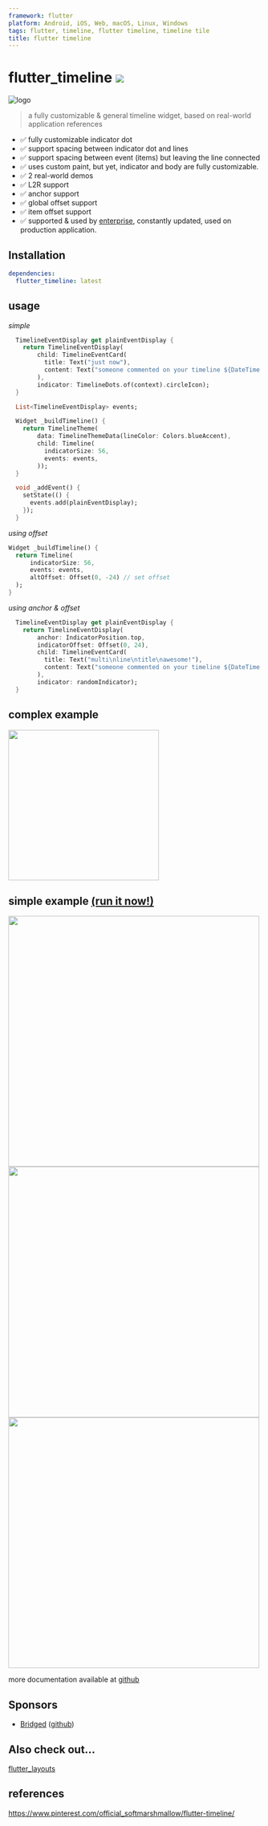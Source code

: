 ```yaml
---
framework: flutter
platform: Android, iOS, Web, macOS, Linux, Windows
tags: flutter, timeline, flutter timeline, timeline tile
title: flutter timeline
---
```



  <meta name="description" content="a fully customizable, ready to use flutter timeline widget">
  <meta name="title" content="flutter timeline widget">
  

# flutter_timeline [![](https://img.shields.io/badge/pub-latest-brightgreen)](https://pub.dev/packages/flutter_timeline)



![logo](doc/images/logo.png)

> a fully customizable & general timeline widget, based on real-world application references

- ✅  fully customizable indicator dot
- ✅  support spacing between indicator dot and lines
- ✅  support spacing between event (items) but leaving the line connected
- ✅  uses custom paint, but yet, indicator and body are fully customizable.
- ✅  2 real-world demos
- ✅  L2R support
- ✅  anchor support
- ✅  global offset support
- ✅  item offset support
- ✅  supported & used by [enterprise](https://github.com/genoplan), constantly updated, used on production application.


## Installation
```yaml
dependencies:
  flutter_timeline: latest
```


## usage

*simple*
```dart
  TimelineEventDisplay get plainEventDisplay {
    return TimelineEventDisplay(
        child: TimelineEventCard(
          title: Text("just now"),
          content: Text("someone commented on your timeline ${DateTime.now()}"),
        ),
        indicator: TimelineDots.of(context).circleIcon);
  }

  List<TimelineEventDisplay> events;

  Widget _buildTimeline() {
    return TimelineTheme(
        data: TimelineThemeData(lineColor: Colors.blueAccent),
        child: Timeline(
          indicatorSize: 56,
          events: events,
        ));
  }

  void _addEvent() {
    setState(() {
      events.add(plainEventDisplay);
    });
  }
```

*using offset*

```dart
Widget _buildTimeline() {
  return Timeline(
      indicatorSize: 56,
      events: events,
      altOffset: Offset(0, -24) // set offset
  );
}
```





*using anchor & offset*

```dart
  TimelineEventDisplay get plainEventDisplay {
    return TimelineEventDisplay(
        anchor: IndicatorPosition.top,
        indicatorOffset: Offset(0, 24),
        child: TimelineEventCard(
          title: Text("multi\nline\ntitle\nawesome!"),
          content: Text("someone commented on your timeline ${DateTime.now()}"),
        ),
        indicator: randomIndicator);
  }
```




## complex example

<img src="./doc/images/desk-ss-01.png" width="300"/>



## simple example [(run it now!)](https://softmarshmallow.github.io/flutter-timeline/)
<img src="./doc/images/mac-ss.png" width="500"/>
<img src="./doc/images/mac-ss-2.png" width="500"/>
<img src="./doc/images/mac-ss-3.png" width="500"/>

more documentation available at [github](https://github.com/softmarshmallow/flutter-timeline)


## Sponsors
- [Bridged](https://bridged.xyz) ([github](https:github.com/bridgedxyz))


## Also check out...
[flutter_layouts](https://github.com/softmarshmallow/flutter-layouts)


## references
https://www.pinterest.com/official_softmarshmallow/flutter-timeline/

